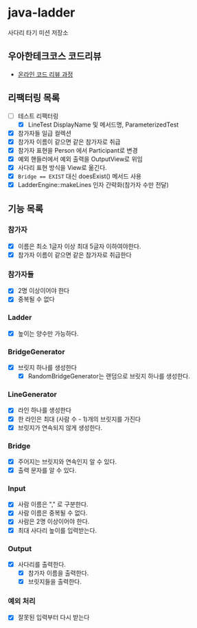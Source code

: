 # java-ladder

사다리 타기 미션 저장소

## 우아한테크코스 코드리뷰

- [온라인 코드 리뷰 과정](https://github.com/woowacourse/woowacourse-docs/blob/master/maincourse/README.md)

## 리팩터링 목록

- [ ] 테스트 리팩터링
  - [x] LineTest DisplayName 및 메서드명, ParameterizedTest
- [x] 참가자들 일급 컬렉션
- [x] 참가자 이름이 같으면 같은 참가자로 취급
- [x] 참가자 표현을 Person 에서 Participant로 변경
- [x] 예외 핸들러에서 예외 출력을 OutputView로 위임
- [x] 사다리 표현 방식을 View로 옮긴다.
- [x] `Bridge == EXIST` 대신 doesExist() 메서드 사용
- [x] LadderEngine::makeLines 인자 간략화(참가자 수만 전달)

## 기능 목록

### 참가자

- [x] 이름은 최소 1글자 이상 최대 5글자 이하여야한다.
- [x] 참가자 이름이 같으면 같은 참가자로 취급한다

### 참가자들

- [x] 2명 이상이어야 한다
- [x] 중복될 수 없다

### Ladder

- [x] 높이는 양수만 가능하다.

### BridgeGenerator

- [x] 브릿지 하나를 생성한다
    - [x] RandomBridgeGenerator는 랜덤으로 브릿지 하나를 생성한다.

### LineGenerator

- [x] 라인 하나를 생성한다
- [x] 한 라인은 최대 (사람 수 - 1)개의 브릿지를 가진다
- [x] 브릿지가 연속되지 않게 생성한다.

### Bridge

- [x] 주어지는 브릿지와 연속인지 알 수 있다.
- [x] 출력 문자를 알 수 있다.

### Input

- [x] 사람 이름은 "," 로 구분한다.
- [x] 사람 이름은 중복될 수 없다.
- [x] 사람은 2명 이상이어야 한다.
- [x] 최대 사다리 높이를 입력받는다.

### Output

- [x] 사다리를 출력한다.
    - [x] 참가자 이름을 출력한다.
    - [x] 브릿지들을 출력한다.

### 예외 처리

- [x] 잘못된 입력부터 다시 받는다